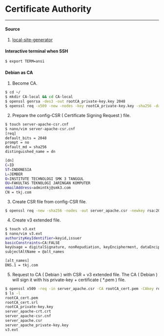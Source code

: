 # Certificate Authority
---

#### Source
1. [local-site-generator](https://github.com/dakshshah96/local-cert-generator)

#### Interactive terminal when SSH
```bash
$ export TERM=ansi
```

#### Debian as CA 
1. Become CA.
```bash
$ cd ~/
$ mkdir CA-local && cd CA-local
$ openssl genrsa -des3 -out rootCA_private-key.key 2048
$ openssl req -x509 -new -nodes -key rootCA_private-key.key -sha256 -days 7300 -out rootCA_cert.pem
```

2. Prepare the config-CSR ( Certificate Signing Request ) file.
```bash
$ touch server-apache-csr.cnf
$ nano/vim server-apache-csr.cnf
[req]
default_bits = 2048
prompt = no
default_md = sha256
distinguished_name = dn

[dn]
C=ID
ST=INDONESIA
L=JEMBER
O=INSTITUTE TECHNOLOGI SMK 3 TANGGUL
OU=FAKULTAS TEKNOLOGI JARINGAN KOMPUTER
emailAddress=admintkj@smk3.com
CN = tkj.com
```

3. Create CSR file from config-CSR file.
```bash
$ openssl req -new -sha256 -nodes -out server_apache.csr -newkey rsa:2048 -keyout server_apache_private-key.key -config server-apache-csr.cnf
```

4. Create v3 extended file.
```bash
$ touch v3.ext
$ nano/vim v3.ext
authorityKeyIdentifier=keyid,issuer
basicConstraints=CA:FALSE
keyUsage = digitalSignature, nonRepudiation, keyEncipherment, dataEncipherment
subjectAltName = @alt_names

[alt_names]
DNS.1 = tkj.com
```

5. Request to CA ( Debian ) with CSR + v3 extended file. The CA ( Debian ) will sign it with his private-key + certificate ( \*.pem ) file.
```bash
$ openssl x509 -req -in server_apache.csr -CA rootCA_cert.pem -CAkey rootCA_private-key.key -CAcreateserial -out server_apache-crt.crt -days 825 -sha256 -extfile v3.ext
$ ls -l
rootCA_cert.pem
rootCA_cert.srl
rootCA_private-key.key
server_apache-crt.crt
server_apache-csr.cnf
server_apache.csr
server_apache_private-key.key
v3.ext
```
